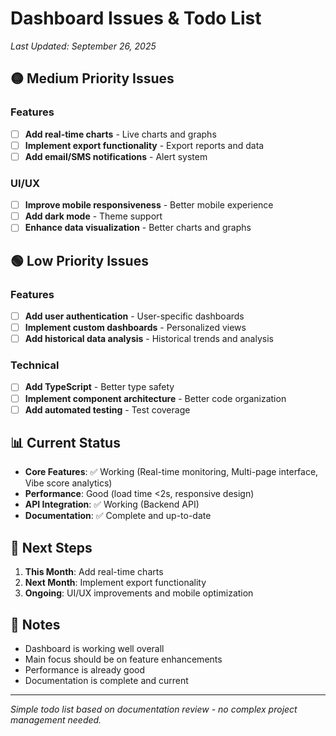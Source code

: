 # Dashboard Issues & Todo List

*Last Updated: September 26, 2025*

## 🟡 Medium Priority Issues

### Features
- [ ] **Add real-time charts** - Live charts and graphs
- [ ] **Implement export functionality** - Export reports and data
- [ ] **Add email/SMS notifications** - Alert system

### UI/UX
- [ ] **Improve mobile responsiveness** - Better mobile experience
- [ ] **Add dark mode** - Theme support
- [ ] **Enhance data visualization** - Better charts and graphs

## 🟢 Low Priority Issues

### Features
- [ ] **Add user authentication** - User-specific dashboards
- [ ] **Implement custom dashboards** - Personalized views
- [ ] **Add historical data analysis** - Historical trends and analysis

### Technical
- [ ] **Add TypeScript** - Better type safety
- [ ] **Implement component architecture** - Better code organization
- [ ] **Add automated testing** - Test coverage

## 📊 Current Status

- **Core Features**: ✅ Working (Real-time monitoring, Multi-page interface, Vibe score analytics)
- **Performance**: Good (load time <2s, responsive design)
- **API Integration**: ✅ Working (Backend API)
- **Documentation**: ✅ Complete and up-to-date

## 🎯 Next Steps

1. **This Month**: Add real-time charts
2. **Next Month**: Implement export functionality
3. **Ongoing**: UI/UX improvements and mobile optimization

## 📝 Notes

- Dashboard is working well overall
- Main focus should be on feature enhancements
- Performance is already good
- Documentation is complete and current

---

*Simple todo list based on documentation review - no complex project management needed.*
